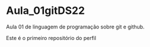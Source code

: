 # Aula_01gitDS22
Aula 01 de linguagem de programação sobre git e github.

Este é o primeiro repositório do perfil
